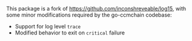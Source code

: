 This package is a fork of https://github.com/inconshreveable/log15, with some
minor modifications required by the go-ccmchain codebase:

 * Support for log level `trace`
 * Modified behavior to exit on `critical` failure
